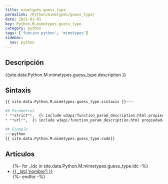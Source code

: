 ```yaml
---
title: mimetypes.guess_type
permalink: /Python/mimetypes/guess_type/
date: 2021-01-01
key: Python.M.mimetypes.guess_type
category: python
tags: ['funcion python', 'mimetypes']
sidebar: 
  nav: python
---
```


## Descripción
{{site.data.Python.M.mimetypes.guess_type.description }}

## Sintaxis
~~~python
{{ site.data.Python.M.mimetypes.guess_type.sintaxis }}~~~

## Parámetros
* **strict**,  {% include w3api/function_param_description.html propiedad=site.data.Python.M.mimetypes.guess_type valor="strict" %}
* **url**,  {% include w3api/function_param_description.html propiedad=site.data.Python.M.mimetypes.guess_type valor="url" %}

## Ejemplo
~~~python
{{ site.data.Python.M.mimetypes.guess_type.code}}
~~~

## Artículos
<ul>
{%- for _ldc in site.data.Python.M.mimetypes.guess_type.ldc -%}
   <li>
       <a href="{{_ldc['url'] }}">{{ _ldc['nombre'] }}</a>
   </li>
{%- endfor -%}
</ul>
